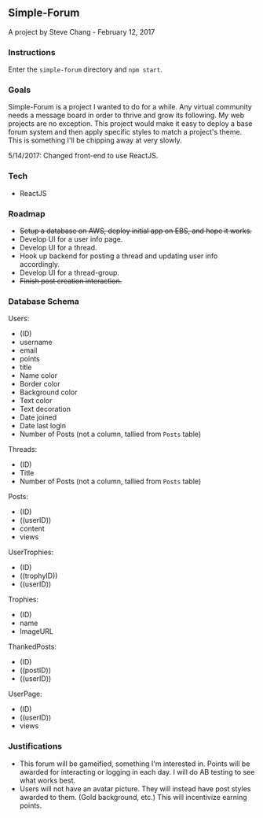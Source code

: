 ## Simple-Forum

A project by Steve Chang - February 12, 2017

### Instructions
Enter the `simple-forum` directory and `npm start`.

### Goals
Simple-Forum is a project I wanted to do for a while. Any virtual community needs a message board in order to thrive and grow its following. My web projects are no exception. This project would make it easy to deploy a base forum system and then apply specific styles to match a project's theme. This is something I'll be chipping away at very slowly.

5/14/2017: Changed front-end to use ReactJS.

### Tech
- ReactJS

### Roadmap
- ~~Setup a database on AWS, deploy initial app on EBS, and hope it works.~~
- Develop UI for a user info page.
- Develop UI for a thread.
- Hook up backend for posting a thread and updating user info accordingly.
- Develop UI for a thread-group.
- ~~Finish post creation interaction.~~

### Database Schema
Users:
- (ID)
- username
- email
- points
- title
- Name color
- Border color
- Background color
- Text color
- Text decoration
- Date joined
- Date last login
- Number of Posts (not a column, tallied from `Posts` table)

Threads:
- (ID)
- Title
- Number of Posts (not a column, tallied from `Posts` table)

Posts:
- (ID)
- ((userID))
- content
- views

UserTrophies:
- (ID)
- ((trophyID))
- ((userID))

Trophies:
- (ID)
- name
- ImageURL

ThankedPosts:
- (ID)
- ((postID))
- ((userID))

UserPage:
- (ID)
- ((userID))
- views

### Justifications
- This forum will be gameified, something I'm interested in. Points will be awarded for interacting or logging in each day. I will do AB testing to see what works best.
- Users will not have an avatar picture. They will instead have post styles awarded to them. (Gold background, etc.) This will incentivize earning points.